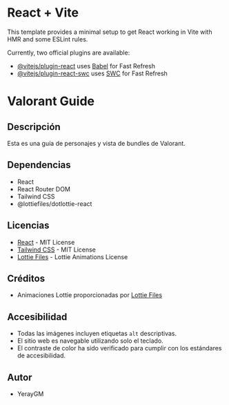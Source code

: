 # React + Vite

This template provides a minimal setup to get React working in Vite with HMR and some ESLint rules.

Currently, two official plugins are available:

- [@vitejs/plugin-react](https://github.com/vitejs/vite-plugin-react/blob/main/packages/plugin-react/README.md) uses [Babel](https://babeljs.io/) for Fast Refresh
- [@vitejs/plugin-react-swc](https://github.com/vitejs/vite-plugin-react-swc) uses [SWC](https://swc.rs/) for Fast Refresh

# Valorant Guide

## Descripción
Esta es una guía de personajes y vista de bundles de Valorant.

## Dependencias
- React
- React Router DOM
- Tailwind CSS
- @lottiefiles/dotlottie-react

## Licencias
- [React](https://reactjs.org/) - MIT License
- [Tailwind CSS](https://tailwindcss.com/) - MIT License
- [Lottie Files](https://lottiefiles.com/) - Lottie Animations License

## Créditos
- Animaciones Lottie proporcionadas por [Lottie Files](https://lottiefiles.com/)

## Accesibilidad
- Todas las imágenes incluyen etiquetas `alt` descriptivas.
- El sitio web es navegable utilizando solo el teclado.
- El contraste de color ha sido verificado para cumplir con los estándares de accesibilidad.

## Autor
- YerayGM
